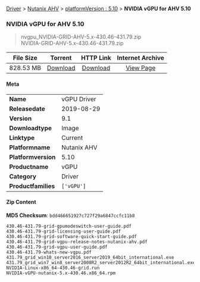 
[Driver](/README.md)  >  [Nutanix AHV](/index/Driver/Nutanix_AHV.md)  >  [platformVersion : 5.10](/index/Driver/Nutanix_AHV/5.10.md)  >  **NVIDIA vGPU for AHV 5.10**


###    NVIDIA vGPU for AHV 5.10

> nvgpu_NVIDIA-GRID-AHV-5.x-430.46-431.79.zip   
> NVIDIA-GRID-AHV-5.x-430.46-431.79.zip   


| **File Size** | **Torrent**  | **HTTP Link** | **Internet Archive** |
|:-------------:|:------------:|:-------------:|:--------------------:|
| 828.53 MB |  [Download](https://archive.org/download/nvgpu_NVIDIA-GRID-AHV-5.x-430.46-431.79.zip/nvgpu_NVIDIA-GRID-AHV-5.x-430.46-431.79.zip_archive.torrent)       | [Download](https://archive.org/compress/nvgpu_NVIDIA-GRID-AHV-5.x-430.46-431.79.zip) | [View Page](https://archive.org/details/nvgpu_NVIDIA-GRID-AHV-5.x-430.46-431.79.zip)       |

#### Meta

<table>
<tr><td><strong>Name</strong></td><td>vGPU Driver</td></tr>
<tr><td><strong>Releasedate</strong></td><td>2019-08-29</td></tr>
<tr><td><strong>Version</strong></td><td>9.1</td></tr>
<tr><td><strong>Downloadtype</strong></td><td>Image</td></tr>
<tr><td><strong>Linktype</strong></td><td>Current</td></tr>
<tr><td><strong>Platformname</strong></td><td>Nutanix AHV</td></tr>
<tr><td><strong>Platformversion</strong></td><td>5.10</td></tr>
<tr><td><strong>Productname</strong></td><td>vGPU</td></tr>
<tr><td><strong>Category</strong></td><td>Driver</td></tr>
<tr><td><strong>Productfamilies</strong></td><td><code>['vGPU']</code></td></tr>
</table>

#### Zip Content

**MD5 Checksum**: `bdd466651927c727f29a6847ccfc11b8`

```text
430.46-431.79-grid-gpumodeswitch-user-guide.pdf
430.46-431.79-grid-licensing-user-guide.pdf
430.46-431.79-grid-software-quick-start-guide.pdf
430.46-431.79-grid-vgpu-release-notes-nutanix-ahv.pdf
430.46-431.79-grid-vgpu-user-guide.pdf
430.46-431.79-whats-new-vgpu.pdf
431.79_grid_win10_server2016_server2019_64bit_international.exe
431.79_grid_win7_win8_server2008R2_server2012R2_64bit_international.exe
NVIDIA-Linux-x86_64-430.46-grid.run
NVIDIA-vGPU-nutanix-5.x-430.46.x86_64.rpm
```